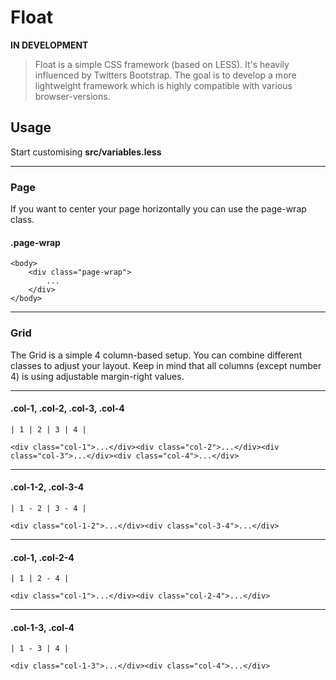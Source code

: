 # Float
**IN DEVELOPMENT**
> Float is a simple CSS framework (based on LESS). It's heavily influenced by Twitters Bootstrap. The goal is to develop a more lightweight framework which is highly compatible with various browser-versions.

## Usage

Start customising **src/variables.less**

***

### Page

If you want to center your page horizontally you can use the page-wrap class.

#### .page-wrap

    <body>
        <div class="page-wrap">
            ...
        </div>
    </body>
    
***

### Grid

The Grid is a simple 4 column-based setup. You can combine different classes to adjust your layout. Keep in mind that all columns (except number 4) is using adjustable margin-right values.

***

#### .col-1, .col-2, .col-3, .col-4 

```    
| 1 | 2 | 3 | 4 |     
```

    <div class="col-1">...</div><div class="col-2">...</div><div class="col-3">...</div><div class="col-4">...</div>
  
*** 

#### .col-1-2, .col-3-4

```    
| 1 - 2 | 3 - 4 |     
```

    <div class="col-1-2">...</div><div class="col-3-4">...</div>

***

#### .col-1, .col-2-4

```    
| 1 | 2 - 4 |     
```

    <div class="col-1">...</div><div class="col-2-4">...</div>

***

#### .col-1-3, .col-4 

```    
| 1 - 3 | 4 |     
```

    <div class="col-1-3">...</div><div class="col-4">...</div>
